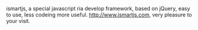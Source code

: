 ismartjs, a special javascript ria develop framework, based on jQuery, easy to use, less codeing more useful.
http://www.ismartjs.com, very pleasure to your visit.
